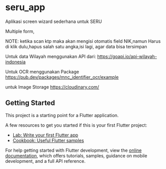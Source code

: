 # seru_app

Aplikasi screen wizard sederhana untuk SERU

Multiple form,

NOTE:
ketika scan ktp maka akan mengisi otomatis field NIK,namun Harus di klik dulu,hapus salah satu angka,isi lagi,
agar data bisa tersimpan

Untuk data Wilayah menggunakan API dari:
https://goapi.io/api-wilayah-indonesia

Untuk OCR menggunakan Package
https://pub.dev/packages/mnc_identifier_ocr/example

untuk Image Storage
https://cloudinary.com/

## Getting Started

This project is a starting point for a Flutter application.

A few resources to get you started if this is your first Flutter project:

- [Lab: Write your first Flutter app](https://docs.flutter.dev/get-started/codelab)
- [Cookbook: Useful Flutter samples](https://docs.flutter.dev/cookbook)

For help getting started with Flutter development, view the
[online documentation](https://docs.flutter.dev/), which offers tutorials,
samples, guidance on mobile development, and a full API reference.
